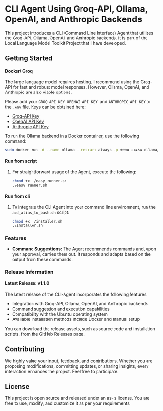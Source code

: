 
# CLI Agent Using Groq-API, Ollama, OpenAI, and Anthropic Backends

This project introduces a CLI (Command Line Interface) Agent that utilizes the Groq-API, Ollama, OpenAI, and Anthropic backends. It is part of the Local Language Model Toolkit Project that I have developed.

## Getting Started

#### Docker/ Groq

The large language model requires hosting. I recommend using the Groq-API for fast and robust model responses. However, Ollama, OpenAI, and Anthropic are also viable options.

Please add your `GROQ_API_KEY`, `OPENAI_API_KEY`, and `ANTHROPIC_API_KEY` to the `.env` file. Keys can be obtained here:

- [Groq-API Key](https://example.com/groq-api-key)
- [OpenAI API Key](https://beta.openai.com/signup/)
- [Anthropic API Key](https://example.com/anthropic-api-key)

To run the Ollama backend in a Docker container, use the following command:
   ```bash
   sudo docker run -d --name ollama --restart always -p 5000:11434 ollama/ollama:latest
   ```

#### Run from script

1. For straightforward usage of the Agent, execute the following:

   ```bash
   chmod +x ./easy_runner.sh
   ./easy_runner.sh
   ```

#### Run from cli

1. To integrate the CLI Agent into your command line environment, run the `add_alias_to_bash.sh` script:

   ```bash
   chmod +x ./installer.sh
   ./installer.sh
   ```

### Features

- **Command Suggestions:** The Agent recommends commands and, upon your approval, carries them out. It responds and adapts based on the output from these commands.

### Release Information

#### Latest Release: v1.1.0

The latest release of the CLI-Agent incorporates the following features:

- Integration with Groq-API, Ollama, OpenAI, and Anthropic backends
- Command suggestion and execution capabilities
- Compatibility with the Ubuntu operating system
- Available installation methods include Docker and manual setup

You can download the release assets, such as source code and installation scripts, from the [GitHub Releases page](https://github.com/Probst1nator/CLI-Agent/releases).

## Contributing

We highly value your input, feedback, and contributions. Whether you are proposing modifications, committing updates, or sharing insights, every interaction enhances the project. Feel free to participate.

## License

This project is open source and released under an as-is license. You are free to use, modify, and customize it as per your requirements.
